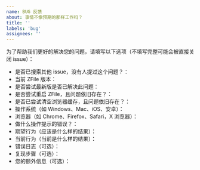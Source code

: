 ```yaml
---
name: BUG 反馈
about: 事情不像预期的那样工作吗？
title: ''
labels: 'bug'
assignees: ''
---
```


为了帮助我们更好的解决您的问题，请填写以下选项（不填写完整可能会被直接关闭 issue）：


- 是否已搜索其他 issue，没有人提过这个问题？：
- 当前 ZFile 版本：
- 是否尝试最新版是否已解决此问题：
- 是否尝试重启 ZFile，且问题依旧存在？：
- 是否已尝试清空浏览器缓存，且问题依旧存在？：
- 操作系统（如 Windows、Mac、iOS、安卓）：
- 浏览器（如 Chrome、Firefox、Safari，X 浏览器）：
- 做什么操作提示的错误？：
- 期望行为（应该是什么样的结果）：
- 当前行为（当前是什么样的结果）：
- 错误日志（可选）：
- 复现步骤（可选）：
- 您的额外信息（可选）：